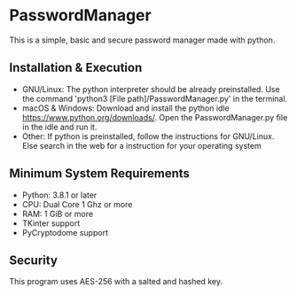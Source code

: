 # PasswordManager
This is a simple, basic and secure password manager made with python.

## Installation & Execution
- GNU/Linux:
  The python interpreter should be already preinstalled. Use the command
  'python3 [File path]/PasswordManager.py' in the terminal.
- macOS & Windows:
  Download and install the python idle <https://www.python.org/downloads/>.
  Open the PasswordManager.py file in the idle and run it.
- Other:
  If python is preinstalled, follow the instructions for GNU/Linux. Else
  search in the web for a instruction for your operating system
  
## Minimum System Requirements
- Python: 3.8.1 or later
- CPU: Dual Core 1 Ghz or more
- RAM: 1 GiB or more
- TKinter support
- PyCryptodome support

## Security
This program uses AES-256 with a salted and hashed key.
